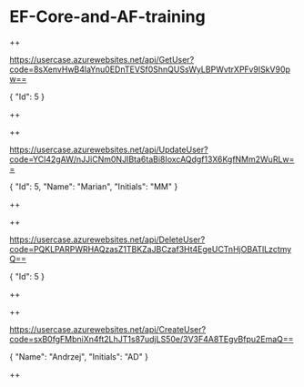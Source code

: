 # EF-Core-and-AF-training

++

https://usercase.azurewebsites.net/api/GetUser?code=8sXenvHwB4laYnu0EDnTEVSf0ShnQUSsWyLBPWvtrXPFv9ISkV90pw==

{
 "Id": 5
}

++

++

https://usercase.azurewebsites.net/api/UpdateUser?code=YCl42gAW/nJJiCNm0NJIBta6taBi8IoxcAQdgf13X6KgfNMm2WuRLw==

{
 "Id": 5,
 "Name": "Marian",
 "Initials": "MM"
}

++

++

https://usercase.azurewebsites.net/api/DeleteUser?code=PQKLPARPWRHAQzasZ1TBKZaJBCzaf3Ht4EgeUCTnHjOBATlLzctmyQ==

{
 "Id": 5
}

++

++

https://usercase.azurewebsites.net/api/CreateUser?code=sxB0fgFMbniXn4ft2LhJT1s87udjLS50e/3V3F4A8TEgvBfpu2EmaQ==

{
 "Name": "Andrzej",
 "Initials": "AD"
}

++
